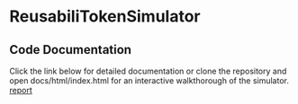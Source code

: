 # ReusabiliTokenSimulator

## Code Documentation
Click the link below for detailed documentation or clone the repository and open docs/html/index.html for an interactive walkthorough of the simulator.
[report](docs/SimulatorDocumentation.pdf)

